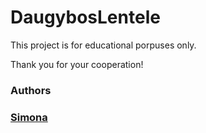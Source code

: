 # DaugybosLentele

This project is for educational porpuses only.
 
Thank you for your cooperation!

### Authors

### [Simona](https://github.com/konikovaite)

